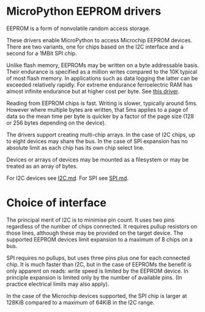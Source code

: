 # MicroPython EEPROM drivers

EEPROM is a form of nonvolatile random access storage.

These drivers enable MicroPython to access Microchip EEPROM devices. There are
two variants, one for chips based on the I2C interface and a second for a 1MBit
SPI chip.

Unlike flash memory, EEPROMs may be written on a byte addressable basis. Their
endurance is specified as a million writes compared to the 10K typical of most
flash memory. In applications such as data logging the latter can be exceeded
relatively rapidly. For extreme endurance ferroelectric RAM has almost infinite
endurance but at higher cost per byte. See [this driver](https://github.com/peterhinch/micropython-fram).

Reading from EEPROM chips is fast. Writing is slower, typically around 5ms.
However where multiple bytes are written, that 5ms applies to a page of data so
the mean time per byte is quicker by a factor of the page size (128 or 256
bytes depending on the device).

The drivers support creating multi-chip arrays. In the case of I2C chips, up to
eight devices may share the bus. In the case of SPI expansion has no absolute
limit as each chip has its own chip select line.

Devices or arrays of devices may be mounted as a filesystem or may be treated
as an array of bytes.

For I2C devices see [I2C.md](./i2c/I2C.md). For SPI see [SPI.md](./spi/SPI.md).

# Choice of interface

The principal merit of I2C is to minimise pin count. It uses two pins
regardless of the number of chips connected. It requires pullup resistors on
those lines, although these may be provided on the target device. The
supported EEPROM devices limit expansion to a maximum of 8 chips on a bus.

SPI requires no pullups, but uses three pins plus one for each connected chip.
It is much faster than I2C, but in the case of EEPROMs the benefit is only
apparent on reads: write speed is limited by the EEPROM device. In principle
expansion is limited only by the number of available pins. (In practice
electrical limits may also apply).

In the case of the Microchip devices supported, the SPI chip is larger at
128KiB compared to a maximum of 64KiB in the I2C range.
